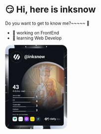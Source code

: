 # 😏 Hi, here is inksnow
Do you want to get to know me?~~~~~ 🤖
- 🔭  working on FrontEnd
- 🌱  learning Web Develop

<a href="https://app.daily.dev/inksnow"><img src="https://github.com/inksnowhailong/inksnowhailong/blob/main/devcard.svg" width="200" alt="snow ink's Dev Card"/></a>
